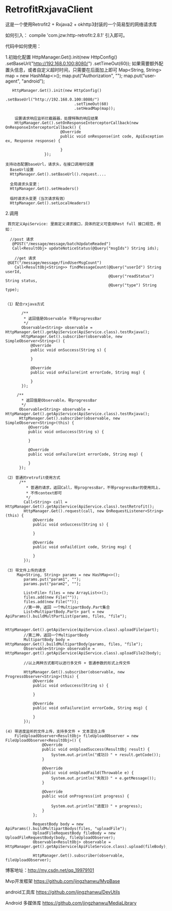 # RetrofitRxjavaClient

这是一个使用Retrofit2 + Rxjava2 + okhttp3封装的一个简易型的网络请求库

  如何引入：
  compile 'com.jzw:http-retrofit:2.8.1' 引入即可。
 

 代码中如何使用：

 1.初始化配置
       HttpManager.Get().init(new HttpConfig()
                                  .setBaseUrl("http://192.168.0.100:8080/")
                                   .setTimeOut(60));
       如果需要额外配置头信息，或者自定义超时时间，只需要在后面加上即可
        Map<String, String> map = new HashMap<>();
        map.put("Authorization", "");
        map.put("user-agent", "android");
             
       HttpManager.Get().init(new HttpConfig()
                                  .setBaseUrl("http://192.168.0.100:8080/")
                                  .setTimeOut(60)
                                  .setHeadMap(map));

        设置请求响应监听拦截器器，处理特殊的响应结果
        HttpManager.Get().setOnResponseInterceptorCallback(new OnResponseInterceptorCallback() {
                            @Override
                            public void onResponse(int code, ApiException ex, Response response) {

                            }
                     });

    支持动态配置baseUrl，请求头，在接口调用时设置
      BaseUrl设置
      HttpManager.Get().setBaseUrl().request....

      全局请求头变更：
      HttpManager.Get().setHeaders()

      临时请求头变更（当次请求有效）
      HttpManager.Get().setLocalHeaders()

    
 2.调用
  
     首页定义ApiService: 里面定义请求接口，具体的定义可查阅Rest full 接口规范，例如：
     
      //post 请求
       @POST("/message/message/batchUpdateReaded")
       Call<ResultObj> updateNoticeStatus(@Query("msgIds") String ids);
  
        //get 请求
     @GET("/message/message/findUserMsgCount")
        Call<ResultObj<String>> findMessageCount(@Query("userId") String userId,
                                                 @Query("readStatus") String status,
                                                 @Query("type") String type);
      

    （1）配合rxjava方式

           /**
            * 返回值是Observable 不带progressBar
            */
           Observable<String> observable = HttpManager.Get().getApiService(ApiService.class).testRxjava();
           HttpManager.Get().subscriber(observable, new SimpleObserver<String>() {
               @Override
               public void onSuccess(String s) {

               }

               @Override
               public void onFailure(int errorCode, String msg) {

               }
           });

         /**
           * 返回值是Observable，带progressBar
           */
          Observable<String> observable = HttpManager.Get().getApiService(ApiService.class).testRxjava();
          HttpManager.Get().subscriber(observable, new SimpleObserver<String>(this) {
              @Override
              public void onSuccess(String s) {

              }

              @Override
              public void onFailure(int errorCode, String msg) {

              }
          });

    （2）普通的retrofit使用方式
          /**
             * 普通的请求，返回Call，带progressBar，不带progressBar的使用同上，
             * 不传context即可
             */
            Call<String> call = HttpManager.Get().getApiService(ApiService.class).testRetrofit();
            HttpManager.Get().request(call, new OnRequestListener<String>(this) {
                @Override
                public void onSuccess(String s) {

                }

                @Override
                public void onFaild(int code, String msg) {

                }
            });

    （3）带文件上传的请求
         Map<String, String> params = new HashMap<>();
            params.put("param1", "");
            params.put("param2", "");

            List<File> files = new ArrayList<>();
            files.add(new File(""));
            files.add(new File(""));
            //第一种，返回 一个MultipartBody.Part集合
            List<MultipartBody.Part> part = new ApiParams().buildMultPartList(params, files, "file");

            HttpManager.Get().getApiService(ApiService.class).uploadFile(part);
            //第二种，返回一个MultipartBody
            MultipartBody body = HttpManager.Get().buildMultipartBody(params, files, "file");
            Observable<String> observable = HttpManager.get().getApiService(ApiService.class).uploadFile2(body);

            //以上两种方式都可以进行多文件 + 普通参数的形式上传文件

            HttpManager.Get().subscriber(observable, new ProgressObserver<String>(this) {
                @Override
                public void onSuccess(String s) {

                }

                @Override
                public void onFailure(int errorCode, String msg) {

                }
            });
            
    (4) 带进度监听的文件上传，支持多文件 + 文本混合上传
        FileUploadObserver<ResultObj> fileUploadObserver = new FileUploadObserver<ResultObj>() {
                    @Override
                    public void onUploadSuccess(ResultObj result) {
                        System.out.println("成功》》" + result.getCode());
                    }
        
                    @Override
                    public void onUploadFaild(Throwable e) {
                        System.out.println("失败》》" + e.getMessage());
                    }
        
                    @Override
                    public void onProgress(int progress) {
        
                        System.out.println("进度》》" + progress);
                    }
                };
        
                RequestBody body = new ApiParams().buildMultipartBodys(files, "uploadFile");
                UploadFileRequestBody fileBody = new UploadFileRequestBody(body, fileUploadObserver);
                Observable<ResultObj> observable = HttpManager.get().getApiService(ApiFileService.class).upload(fileBody);
        
                HttpManager.Get().subscriber(observable, fileUploadObserver);
            
  博客地址：http://my.csdn.net/qq_19979101
  
  Mvp开发框架
  https://github.com/jingzhanwu/MvpBase
  
  android工具库
  https://github.com/jingzhanwu/DevUtils
  
  Android 多媒体库
  https://github.com/jingzhanwu/MediaLibrary